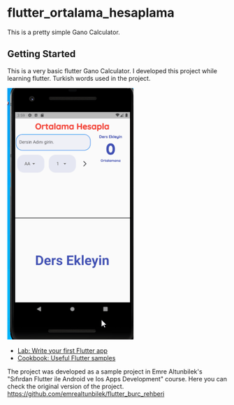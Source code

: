 # flutter_ortalama_hesaplama

This is a pretty simple Gano Calculator.

## Getting Started

This is a very basic flutter Gano Calculator.
I developed this project while learning flutter.
Turkish words used in the project.

![Alt Text](https://github.com/kubilaybzk/flutter_ortalama_hesaplama/blob/main/Animation.gif)

- [Lab: Write your first Flutter app](https://flutter.dev/docs/get-started/codelab)
- [Cookbook: Useful Flutter samples](https://flutter.dev/docs/cookbook)

The project was developed as a sample project in Emre Altunbilek's "Sıfırdan Flutter ile Android ve Ios Apps Development" course.
Here you can check the original version of the project.
https://github.com/emrealtunbilek/flutter_burc_rehberi
